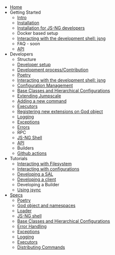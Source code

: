 * [Home](/)
* Getting Started
    * [Intro](./intro.md)
    * [Installation](./installation.md)
    * [Installation for JS-NG developers](./devsetup.md)
    * Docker based setup
    * [Interacting with the development shell: jsng](./jsng_shell.md)
    * FAQ - soon
    * [API](generated_apis.md)
* Developers
    * Structure
    * [Developer setup](./devsetup.md)
    * [Development process/Contribution](./devprocess.md)
    * [Poetry](./poetry.md)
    * [Interacting with the development shell: jsng](./jsng_shell.md)
    * [Configuration Management](./configmgmt.md)
    * [Base Classes and Hierarchical Configurations](./baseclasses.md)
    * [Extending Jumpscale](./extend_j.md)
    * [Adding a new command](./distributing_cmds.md)
    * [Executors](./executors.md)
    * [Registering new extensions on God object](./extend_j.md)
    * [Logging](./logging.md)
    * [Exceptions](./exceptions.md)
    * [Errors](./errorhandling.md)
    * RPC
    * [JS-NG Shell](./jsng_shell.md)
    * [API](generated_apis.md)
    * Builders
    * [Github actions](./githubactions.md)
* Tutorials
    * [Interacting with Filesystem](./tutorials/salfs.md)
    * [Interacting with configurations](./configmgmt.md)
    * [Developing a SAL](./tutorials/developing_sal.md)
    * [Developing a client](./tutorials/developing_client.md)
    * Developing a Builder
    * [Using jsync](./tutorials/jsync.md)
* [Specs](specs.md)
    * [Poetry](poetry.md)
    * [God object and namespaces](god_object_namespaces_concepts.md)
    * [Loader](loader.md)
    * [JS-NG shell](jsng_shell.md)
    * [Base Classes and Hierarchical Configurations](baseclasses.md)
    * [Error Handling](errorhandling.md)
    * [Exceptions](exceptions.md)
    * [Logging](logging.md)
    * [Executors](executors.md)
    * [Distributing Commands](distributing_cmds.md)